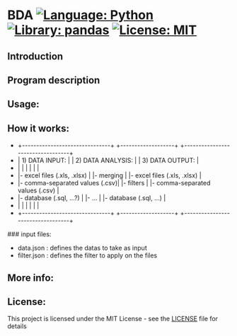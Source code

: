 # BDA  [![Language: Python](https://img.shields.io/badge/Language-python-brightgreen.svg)](https://en.wikipedia.org/wiki/Python_(programming_language))  [![Library: pandas](https://img.shields.io/badge/Library-pandas-brightgreen)](https://pandas.pydata.org/)  [![License: MIT](https://img.shields.io/badge/License-MIT-brightgreen.svg)](https://opensource.org/licenses/MIT)

## Introduction

## Program description

## Usage:

## How it works:
<ul>
<li>+-------------------------------+    +-------------------+    +----------------------------------+</li>
<li>| 1) DATA INPUT:                |    | 2) DATA ANALYSIS: |    | 3) DATA OUTPUT:                  |</li>
<li>|                               |    |                   |    |                                  |</li>
<li>|- excel files (.xls, .xlsx)    |    |- merging          |    |- excel files (.xls, .xlsx)       |</li>
<li>|- comma-separated values (.csv)|    |- filters          |    |- comma-separated values (.csv)   |</li>
<li>|- database (.sql, ...?)        |    |- ...              |    |- database (.sql, ...)            |</li>
<li>|                               |    |                   |    |                                  |</li>
<li>+-------------------------------+    +-------------------+    +----------------------------------+</li>
</ul>
### input files:

- data.json     : defines the datas to take as input
- filter.json   : defines the filter to apply on the files

## More info:

## License:

This project is licensed under the MIT License - see the [LICENSE](LICENSE) file for details
